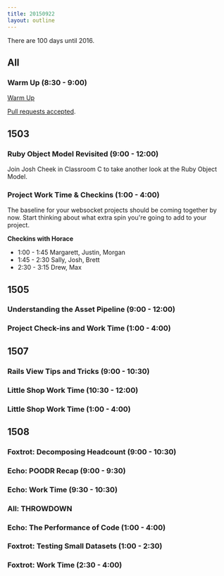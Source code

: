 ```yaml
---
title: 20150922
layout: outline
---
```


There are 100 days until 2016.

## All

### Warm Up (8:30 - 9:00)

[Warm Up](https://thewarmup.herokuapp.com)

[Pull requests accepted](https://github.com/mikedao/the-warm-up).

## 1503

### Ruby Object Model Revisited (9:00 - 12:00)

Join Josh Cheek in Classroom C to take another look
at the Ruby Object Model.

### Project Work Time & Checkins (1:00 - 4:00)

The baseline for your websocket projects should be coming together
by now. Start thinking about what extra spin you're
going to add to your project.

__Checkins with Horace__

* 1:00 - 1:45 Margarett, Justin, Morgan
* 1:45 - 2:30 Sally, Josh, Brett
* 2:30 - 3:15 Drew, Max

## 1505

### Understanding the Asset Pipeline (9:00 - 12:00)

### Project Check-ins and Work Time (1:00 - 4:00)


## 1507

### Rails View Tips and Tricks (9:00 - 10:30)

### Little Shop Work Time (10:30 - 12:00)

### Little Shop Work Time (1:00 - 4:00)


## 1508

### Foxtrot: Decomposing Headcount (9:00 - 10:30)

### Echo: POODR Recap (9:00 - 9:30)

### Echo: Work Time (9:30 - 10:30)

### All: THROWDOWN

### Echo: The Performance of Code (1:00 - 4:00)

### Foxtrot: Testing Small Datasets (1:00 - 2:30)

### Foxtrot: Work Time (2:30 - 4:00)



